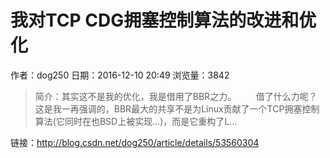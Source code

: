 # 我对TCP CDG拥塞控制算法的改进和优化
作者：dog250
日期：2016-12-10 20:49
浏览量：3842
> 简介：其实这不是我的优化，我是借用了BBR之力。        借了什么力呢？这是我一再强调的，BBR最大的共享不是为Linux贡献了一个TCP拥塞控制算法(它同时在也BSD上被实现...)，而是它重构了L...

 链接：http://blog.csdn.net/dog250/article/details/53560304
